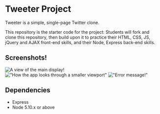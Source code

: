 # Tweeter Project

Tweeter is a simple, single-page Twitter clone.

This repository is the starter code for the project: Students will fork and clone this repository, then build upon it to practice their HTML, CSS, JS, jQuery and AJAX front-end skills, and their Node, Express back-end skills.

## Screenshots!
![A view of the main display!](https://github.com/TapiocaQueen990/tweeter/blob/master/docs/Main%20Display.jpg?raw=true)
!["How the app looks through a smaller viewport"](https://github.com/TapiocaQueen990/tweeter/blob/master/docs/Tablet%20view.jpg?raw=true)
!["Error message!"](https://github.com/TapiocaQueen990/tweeter/blob/master/docs/Error%20message.jpg?raw=true)


## Dependencies

- Express
- Node 5.10.x or above



